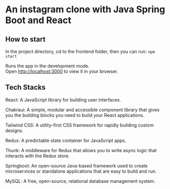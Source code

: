 # An instagram clone with Java Spring Boot and React

## How to start

In the project directory, cd to the frontend folder, then you can run: `npm start`

Runs the app in the development mode.\
Open [http://localhost:3000](http://localhost:3000) to view it in your browser.

## Tech Stacks

React: A JavaScript library for building user interfaces.

Chakraui: A simple, modular and accessible component library that gives you the building blocks you need to build your React applications.

Tailwind CSS: A utility-first CSS framework for rapidly building custom designs.

Redux: A predictable state container for JavaScript apps.

Thunk: A middleware for Redux that allows you to write async logic that interacts with the Redux store.

Springboot: An open-source Java-based framework used to create microservices or standalone applications that are easy to build and run.

MySQL: A free, open-source, relational database management system.
